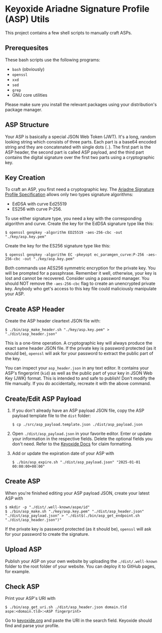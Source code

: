 # Keyoxide Ariadne Signature Profile (ASP) Utils #

This project contains a few shell scripts to manually craft ASPs.

## Prerequesites ##

These bash scripts use the following programs:

- `bash` (obviously)
- `openssl`
- `xxd`
- `sed`
- `grep`
- GNU core utilities

Please make sure you install the relevant packages using your distribution's
package manager.

## ASP Structure ##

Your ASP is basically a special JSON Web Token (JWT). It's a long, random
looking string which consists of three parts. Each part is a base64 encoded
string and they are concatenated with single dots (`.`). The first part is the
ASP header, the second part is called ASP payload, and the third part contains
the digital signature over the first two parts using a cryptographic key.

## Key Creation ##

To craft an ASP, you first need a cryptographic key. The [Ariadne Signature
Profile Specification][ariadne-signature-profile-0] allows only two types
signature algorithms:

- EdDSA with curve Ed25519
- ES256 with curve P-256.

To use either signature type, you need a key with the corresponding algorithm
and curve. Create the key for the EdDSA signature type like this:

```shell
$ openssl genpkey -algorithm ED25519 -aes-256-cbc -out "./key/asp.key.pem"
```

Create the key for the ES256 signature type like this:

```shell
$ openssl genpkey -algorithm EC -pkeyopt ec_paramgen_curve:P-256 -aes-256-cbc -out "./key/asp.key.pem"
```

Both commands use AES256 symmetric encryption for the private key. You will be
prompted for a passphrase. Remember it well, otherwise, your key is lost and
cannot be recovered. Consider using a password manager. You should NOT remove
the `-aes-256-cbc` flag to create an unencrypted private key. Anybody who get's
access to this key file could maliciously manipulate your ASP.

[ariadne-signature-profile-0]: <https://ariadne.id/related/ariadne-signature-profile-0/>

## Create ASP Header ##

Create the ASP header cleartext JSON file with:

```shell
$ ./bin/asp_make_header.sh "./key/asp.key.pem" > "./dist/asp_header.json"
```

This is a one-time operation. A cryptographic key will always produce the exact
same header JSON file. If the private key is password protected (as it should
be), `openssl` will ask for your password to extract the public part of the key.

You can inspect your `asp_header.json` in any text editor. It contains your
ASP's fingerprint (`kid`) as well as the public part of your key in JSON Web Key
(JWK) format. This is intended to and safe to publish! Don't modify the file
manually. If you do accidentally, recreate it with the above command.

## Create/Edit ASP Payload ##

1. If you don't already have an ASP payload JSON file, copy the ASP payload
   template file to the `dist` folder:

   ```shell
   $ cp ./src/asp_payload.template.json ./dist/asp_payload.json
   ```

2. Open `./dist/asp_payload.json` in your favorite editor. Enter or update your
   information in the respective fields. Delete the optional fields you don't
   need. Refer to the [Keyoxide Docs][service-providers] for claim formatting.

3. Add or update the expiration date of your ASP with

   ```shell
   $ ./bin/asp_expire.sh "./dist/asp_payload.json" "2025-01-01 00:00:00+00:00"
   ```

[service-providers]: <https://docs.keyoxide.org/service-providers/>

## Create ASP ##

When you're finished editing your ASP payload JSON, create your latest ASP with

```shell
$ mkdir -p "./dist/.well-known/aspe/id"
$ ./bin/asp_make.sh "./key/asp.key.pem" "./dist/asp_header.json" "./dist/asp_payload.json" > "./dist$(./bin/asp_get_endpoint.sh "./dist/asp_header.json")"
```

If the private key is password protected (as it should be), `openssl` will ask
for your password to create the signature.

## Upload ASP ##

Publish your ASP on your own website by uploading the `./dist/.well-known`
folder to the root folder of your website. You can deploy it to GitHub pages,
for example.

## Check ASP ##

Print your ASP's URI with

```shell
$ ./bin/asp_get_uri.sh ./dist/asp_header.json domain.tld
aspe:<domain.tld>:<ASP fingerprint>
```

Go to [keyoxide.org](https://keyoxide.org/) and paste the URI in the search
field. Keyoxide should find and parse your profile.

